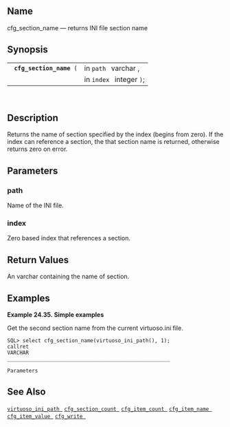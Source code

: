 <div id="fn_cfg_section_name" class="refentry">

<div class="titlepage">

</div>

<div class="refnamediv">

## Name

cfg_section_name — returns INI file section name

</div>

<div class="refsynopsisdiv">

## Synopsis

<div id="fsyn_cfg_section_name" class="funcsynopsis">

|                               |                          |
|-------------------------------|--------------------------|
| ` `**`cfg_section_name`**` (` | in `path ` varchar ,     |
|                               | in `index ` integer `)`; |

<div class="funcprototype-spacer">

 

</div>

</div>

</div>

<div id="desc_section_name" class="refsect1">

## Description

Returns the name of section specified by the index (begins from zero).
If the index can reference a section, the that section name is returned,
otherwise returns zero on error.

</div>

<div id="params_section_name" class="refsect1">

## Parameters

<div id="id81889" class="refsect2">

### path

Name of the INI file.

</div>

<div id="id81892" class="refsect2">

### index

Zero based index that references a section.

</div>

</div>

<div id="ret_section_name" class="refsect1">

## Return Values

An <span class="type">varchar </span> containing the name of section.

</div>

<div id="examples_section_name" class="refsect1">

## Examples

<div id="ex_cfg_section_name" class="example">

**Example 24.35. Simple examples**

<div class="example-contents">

Get the second section name from the current virtuoso.ini file.

``` screen
SQL> select cfg_section_name(virtuoso_ini_path(), 1);
callret
VARCHAR
_____________________________________________________

Parameters
```

</div>

</div>

  

</div>

<div id="seealso_section_name" class="refsect1">

## See Also

<a href="fn_virtuoso_ini_path.html" class="link"
title="virtuoso_ini_path"><code
class="function">virtuoso_ini_path </code></a>
<a href="fn_cfg_section_count.html" class="link"
title="cfg_section_count"><code
class="function">cfg_section_count </code></a>
<a href="fn_cfg_item_count.html" class="link"
title="cfg_item_count"><code class="function">cfg_item_count </code></a>
<a href="fn_cfg_item_name.html" class="link" title="cfg_item_name"><code
class="function">cfg_item_name </code></a>
<a href="fn_cfg_item_value.html" class="link"
title="cfg_item_value"><code class="function">cfg_item_value </code></a>
<a href="fn_cfg_write.html" class="link" title="cfg_write"><code
class="function">cfg_write </code></a>

</div>

</div>

